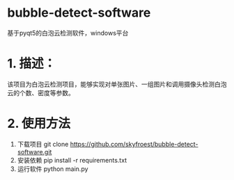 # bubble-detect-software
基于pyqt5的白泡云检测软件，windows平台
# 1. 描述：
该项目为白泡云检测项目，能够实现对单张图片、一组图片和调用摄像头检测白泡云的个数、密度等参数。
# 2. 使用方法
1. 下载项目
git clone https://github.com/skyfroest/bubble-detect-software.git
2. 安装依赖
pip install -r requirements.txt
3. 运行软件
python main.py
